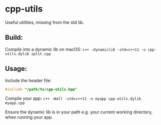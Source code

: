 # cpp-utils
Useful utilities, missing from the std lib.

## Build:
Compile into a dynamic lib on macOS: `c++ -dynamiclib -std=c++11 -o cpp-utils.dylib split.cpp`

## Usage:
Include the header file:
```c++
#include "/path/to/cpp-utils.hpp"
```

Compile your app: `c++ -Wall -std=c++11 -o myapp cpp-utils.dylib myapp.cpp`

Ensure the dynamic lib is in your path e.g. your current working directory, when running your app.
